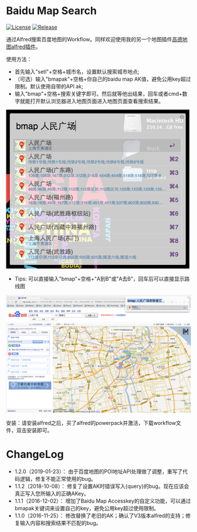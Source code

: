 Baidu Map Search
==============

[![License](https://img.shields.io/github/license/wofeiwo/alfred-baidu-map.svg?label=License)](https://github.com/wofeiwo/alfred-baidu-map/blob/master/LICENSE) [![Release](https://img.shields.io/github/release/wofeiwo/alfred-baidu-map.svg?label=Release)](https://github.com/wofeiwo/alfred-baidu-map/releases)

通过Alfred搜索百度地图的Workflow。同样欢迎使用我的另一个地图插件[高德地图alfred插件](https://github.com/wofeiwo/alfred-amap)。

使用方法：
- 首先输入"setl"+空格+城市名，设置默认搜索城市地点;
- （可选）输入"bmapak"+空格+你自己的baidu map AK值，避免公用key超过限制。默认使用自带的API ak;
- 输入"bmap"+空格+搜索关键字即可。然后就等他出结果，回车或者cmd+数字就能打开默认浏览器进入地图页面进入地图页面查看搜索结果。

![bmap search](bmap-1.png)

- Tips: 可以直接输入"bmap"+空格+"A到B"或"A去B"，回车后可以直接显示路线图

![bmap search](bmap-2.png)
 

安装：请安装alfred之后，买了alfred的powerpack并激活，下载workflow文件，双击安装即可。 

ChangeLog
==============

- 1.2.0（2019-01-23）： 由于百度地图的POI地址API处理做了调整，重写了代码逻辑，修复不能正常使用的bug。
- 1.1.2（2018-10-08）： 修复了设置AK时错误写入{query}的bug。现在应该会真正写入您所输入的正确AKey。
- 1.1.1（2016-12-02）： 增加了Baidu Map Accesskey的自定义功能，可以通过bmapak关键词来设置自己的key，避免公用key超过使用限制。
- 1.1.0（2016-11-25）： 修改替换了老旧的AK；确认了V3版本alfred的支持；修复输入内容和搜索结果不匹配的bug。